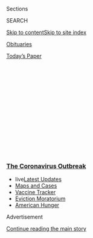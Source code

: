 <div id="app">

<div>

<div>

<div>

<div class="NYTAppHideMasthead css-1q2w90k e1suatyy0">

<div class="section css-ui9rw0 e1suatyy2">

<div class="css-eph4ug er09x8g0">

<div class="css-6n7j50">

</div>

<span class="css-1dv1kvn">Sections</span>

<div class="css-10488qs">

<span class="css-1dv1kvn">SEARCH</span>

</div>

[Skip to content](#site-content)[Skip to site
index](#site-index)

</div>

<div id="masthead-section-label" class="css-1wr3we4 eaxe0e00">

[Obituaries](https://www.nytimes3xbfgragh.onion/section/obituaries)

</div>

<div class="css-10698na e1huz5gh0">

</div>

</div>

<div id="masthead-bar-one" class="section hasLinks css-15hmgas e1csuq9d3">

<div class="css-uqyvli e1csuq9d0">

</div>

<div class="css-1uqjmks e1csuq9d1">

</div>

<div class="css-9e9ivx">

[](https://myaccount.nytimes3xbfgragh.onion/auth/login?response_type=cookie&client_id=vi)

</div>

<div class="css-1bvtpon e1csuq9d2">

[Today’s
Paper](https://www.nytimes3xbfgragh.onion/section/todayspaper)

</div>

</div>

</div>

</div>

<div data-aria-hidden="false">

<div id="site-content" data-role="main">

<div>

<div class="css-1aor85t" style="opacity:0.000000001;z-index:-1;visibility:hidden">

<div class="css-1hqnpie">

<div class="css-epjblv">

<span class="css-17xtcya">[Obituaries](/section/obituaries)</span><span class="css-x15j1o">|</span><span class="css-fwqvlz">George
Wolf, Caring Neighbor Who Once Glimpsed the Face of Evil, Dies at
92</span>

</div>

<div class="css-k008qs">

<div class="css-1iwv8en">

<span class="css-18z7m18"></span>

<div>

</div>

</div>

<span class="css-1n6z4y">https://nyti.ms/3jGuepb</span>

<div class="css-1705lsu">

<div class="css-4xjgmj">

<div class="css-4skfbu" data-role="toolbar" data-aria-label="Social Media Share buttons, Save button, and Comments Panel with current comment count" data-testid="share-tools">

  - 
  - 
  - 
  - 
    
    <div class="css-6n7j50">
    
    </div>

  - 

</div>

</div>

</div>

</div>

</div>

</div>

<div class="css-13pd83m">

<div class="css-l9svim">

### [<span class="css-pa1jbp"><span class="css-1rxm0ex">The Coronavirus</span><span class="css-1rxm0ex"> Outbreak</span></span>](https://www.nytimes3xbfgragh.onion/news-event/coronavirus?name=promo-coronavirus-obits&region=TOP_BANNER&block=storyline_menu_recirc&action=click&pgtype=Article&impression_id=0dd7bcd0-f1d2-11ea-aea1-c3876f91f510&variant=undefined)

  - <span class="css-ousu42"><span class="css-12clwdu">live</span>[Latest
    Updates](https://www.nytimes3xbfgragh.onion/2020/09/08/world/covid-19-coronavirus.html?name=promo-coronavirus-obits&region=TOP_BANNER&block=storyline_menu_recirc&action=click&pgtype=Article&impression_id=0dd7bcd1-f1d2-11ea-aea1-c3876f91f510&variant=undefined)</span>
  - <span class="css-ousu42">[Maps and
    Cases](https://www.nytimes3xbfgragh.onion/interactive/2020/us/coronavirus-us-cases.html?name=promo-coronavirus-obits&region=TOP_BANNER&block=storyline_menu_recirc&action=click&pgtype=Article&impression_id=0dd7bcd2-f1d2-11ea-aea1-c3876f91f510&variant=undefined)</span>
  - <span class="css-ousu42">[Vaccine
    Tracker](https://www.nytimes3xbfgragh.onion/interactive/2020/science/coronavirus-vaccine-tracker.html?name=promo-coronavirus-obits&region=TOP_BANNER&block=storyline_menu_recirc&action=click&pgtype=Article&impression_id=0dd7e3e0-f1d2-11ea-aea1-c3876f91f510&variant=undefined)</span>
  - <span class="css-ousu42">[Eviction
    Moratorium](https://www.nytimes3xbfgragh.onion/2020/09/02/your-money/eviction-moratorium-covid.html?name=promo-coronavirus-obits&region=TOP_BANNER&block=storyline_menu_recirc&action=click&pgtype=Article&impression_id=0dd7e3e1-f1d2-11ea-aea1-c3876f91f510&variant=undefined)</span>
  - <span class="css-ousu42">[American
    Hunger](https://www.nytimes3xbfgragh.onion/interactive/2020/09/02/magazine/food-insecurity-hunger-us.html?name=promo-coronavirus-obits&region=TOP_BANNER&block=storyline_menu_recirc&action=click&pgtype=Article&impression_id=0dd7e3e2-f1d2-11ea-aea1-c3876f91f510&variant=undefined)</span>

</div>

</div>

<div id="top-wrapper" class="css-1sy8kpn">

<div id="top-slug" class="css-l9onyx">

Advertisement

</div>

[Continue reading the main
story](#after-top)

<div class="ad top-wrapper" style="text-align:center;height:100%;display:block;min-height:250px">

<div id="top" class="place-ad" data-position="top" data-size-key="top">

</div>

</div>

<div id="after-top">

</div>

</div>

<div>

<div id="sponsor-wrapper" class="css-1hyfx7x">

<div id="sponsor-slug" class="css-19vbshk">

Supported by

</div>

[Continue reading the main
story](#after-sponsor)

<div id="sponsor" class="ad sponsor-wrapper" style="text-align:center;height:100%;display:block">

</div>

<div id="after-sponsor">

</div>

</div>

<div class="css-186x18t">

Those We’ve
Lost

</div>

<div class="css-1vkm6nb ehdk2mb0">

# George Wolf, Caring Neighbor Who Once Glimpsed the Face of Evil, Dies at 92

</div>

Mr. Wolf escaped the Nazi occupation of Czechoslovakia and built a life
as a garment manufacturer and lover of music in New York City. He was
infected with the novel coronavirus.

<div class="css-79elbk" data-testid="photoviewer-wrapper">

<div class="css-z3e15g" data-testid="photoviewer-wrapper-hidden">

</div>

<div class="css-1a48zt4 ehw59r15" data-testid="photoviewer-children">

![<span class="css-16f3y1r e13ogyst0" data-aria-hidden="true">“It was
the end of the world as we knew it,” George Wolf said of the Nazi
occupation of his native
Czechoslovakia.</span><span class="css-cnj6d5 e1z0qqy90" itemprop="copyrightHolder"><span class="css-1ly73wi e1tej78p0">Credit...</span><span><span>Jiří
Doležel</span></span></span>](https://static01.graylady3jvrrxbe.onion/images/2020/08/31/obituaries/31Wolf1/31Wolf1-articleLarge.jpg?quality=75&auto=webp&disable=upscale)

</div>

</div>

<div class="css-18e8msd">

<div class="css-vp77d3 epjyd6m0">

<div class="css-1baulvz">

By [<span class="css-1baulvz last-byline" itemprop="name">Glenn
Thrush</span>](https://www.nytimes3xbfgragh.onion/by/glenn-thrush)

</div>

</div>

  - 
    
    <div class="css-ld3wwf e16638kd2">
    
    Published Sept. 1, 2020Updated Sept. 7,
    2020
    
    </div>

  - 
    
    <div class="css-4xjgmj">
    
    <div class="css-pvvomx" data-role="toolbar" data-aria-label="Social Media Share buttons, Save button, and Comments Panel with current comment count" data-testid="share-tools">
    
      - 
      - 
      - 
      - 
        
        <div class="css-6n7j50">
        
        </div>
    
      - 
    
    </div>
    
    </div>

</div>

</div>

<div class="section meteredContent css-1r7ky0e" name="articleBody" itemprop="articleBody">

<div class="css-1fanzo5 StoryBodyCompanionColumn">

<div class="css-53u6y8">

George Wolf’s family was drawn to the wild cheering and boom of drums
that cascaded through the streets from the direction of [Prague
Castle](https://www.hrad.cz/en/prague-castle-for-visitors) on March 15,
1939.

A German soldier heard them speaking to each other in his own language,
and with one smiling swoop, he lifted the 11-year-old schoolboy from
Brno onto the roof of a military truck.

“Little boy, have you ever seen our Führer?” the soldier exclaimed,
pointing to a man waving from a third-floor window in the castle. It was
Adolf Hitler.

The soldier did not know that the family was Jewish: They had slipped
into Prague a few days earlier to collect exit visas, and would soon
flee to the safety of Switzerland.

</div>

</div>

<div class="css-1fanzo5 StoryBodyCompanionColumn">

<div class="css-53u6y8">

Mr. Wolf, however, would carry that snapshot, the instant when his
country was devoured by tyranny, for the rest of his long life.

“It was a very strange feeling,” said Mr. Wolf, during an interview a
few years ago filmed by a friend. “It was the end of the world as we
knew it.”

Mr. Wolf, a retired garment manufacturer who was active in [the Blue
Card](https://www.bluecardfund.org/), a charity that aids Holocaust
survivors, died at the Dawn Greene Hospice in Manhattan on June 28, his
friends and neighbors said. He was 92.

Mr. Wolf learned in late March that he had the novel coronavirus, a
condition compounded by advanced prostate cancer. Over the next several
months he was transferred between the hospital and a nursing home,
eventually settling at the hospice for the last 48 hours of his life,
according to four neighbors who monitored his care.

George Egon Wolf was born on Nov. 16, 1927, to Egon Wolf, a prosperous
textile merchant and Social Democrat, and his wife Trudy, in Brno, a
southern Czech city then home to a flourishing community of around
12,000 Jews.

</div>

</div>

<div class="css-1fanzo5 StoryBodyCompanionColumn">

<div class="css-53u6y8">

After Berlin fell, Mr. Wolf headed to Nuremberg, where he served as a
translator during the war crimes trials. In 1946, at 19, he boarded a
ship to New York, where he started his business and married Beth
Horelick, a gifted pianist.

Mr. Wolf was a voracious reader, a keen listener and a witty
conversationalist who surrounded himself with artists, musicians,
dancers and poets. Above all, he embraced the role of neighbor, and he
opened his 16th-floor apartment on Central Park West, with its panoramic
views of the park, to friends, many of them fellow tenants he had met in
the laundry room or lobby.

[Sarah Grunstein](https://www.sarahgrunstein.com/bio.html), a concert
pianist, moved there four years ago. When she opened her front door, she
found a notecard from Mr. Wolf that read: “I hear you are a concert
pianist and love cats. Welcome to the building. I too love music, the
piano, and cats.”

Another neighbor and friend,[Joey
Smith](http://www.danceatlaguardiahs.org/html/joey_r__smith.html), a
choreographer and teacher, remembers Mr. Wolf as puckish and oblivious
of his age. He drove his Mercedes into his 90s, and got a special kick
out of parking it wherever he liked, thanks to a handicapped permit
still registered to his wife, who had died in 2015 at 85.

The day before Mr. Wolf died, Ms. Grunstein performed an audience-of-one
recital for him that he watched on a propped-up iPad. She planned to
deliver another performance the next day, this time looping in several
of their mutual friends, on Zoom.

Mr. Wolf died about an hour before she was scheduled to start.

The show went on. Ms. Grunstein began by reciting the Mourner’s Kaddish,
tuneless and grave, quite unlike the man being honored.

She quickly moved on to one of his favorite Bach works, the lilting
opening Aria of the “Goldberg”
Variations.

</div>

</div>

</div>

<div>

</div>

<div>

</div>

<div id="NYT_BELOW_MAIN_CONTENT_REGION">

<div>

<div id="covid-obits-article-embed" class="section css-l08pwh interactive-content interactive-size-medium">

<div class="css-17ih8de interactive-body">

<div class="g-obits-embed" data-preview-slug="2020-04-03-covid-obits">

[](https://www.nytimes3xbfgragh.onion/interactive/2020/obituaries/people-died-coronavirus-obituaries.html?action=click&pgtype=Article&state=default&region=BELOW_MAIN_CONTENT&context=covid_obits_promo)

<div class="g-hed-summ">

# Those We’ve Lost

The coronavirus pandemic has taken an incalculable death toll. This
series is designed to put names and faces to the numbers.

<span>Read
more</span>

</div>

<div class="g-obits-embed-wrap">

<div id="conny-nxumalo" class="g-obit">

<div class="g-flex-wrapper-image">

<div class="g-image g-asset-inner">

![](https://static01.graylady3jvrrxbe.onion/images/2020/09/03/obituaries/03Nxumalo/03Nxumalo-square640.jpg)

</div>

</div>

<div class="g-flex-wrapper-text">

# Conny Nxumalo

<div class="g-meta">

<span>d. Pretoria, South Africa</span>

</div>

<div class="g-summ">

South African social welfare
official

</div>

</div>

</div>

<div id="angela-russell-" class="g-obit">

<div class="g-flex-wrapper-image">

<div class="g-image g-asset-inner">

![](https://static01.graylady3jvrrxbe.onion/images/2020/09/03/obituaries/03Russell/03Russell-square640.jpg)

</div>

</div>

<div class="g-flex-wrapper-text">

# Angela Russell

<div class="g-meta">

<span>d. Paoli, Pa.</span>

</div>

<div class="g-summ">

Miracle
survivor

</div>

</div>

</div>

<div id="tom-seaver" class="g-obit">

<div class="g-flex-wrapper-image">

<div class="g-image g-asset-inner">

![](https://static01.graylady3jvrrxbe.onion/images/2020/09/02/us/politics/02TOMSEAVER-alert-pic/02TOMSEAVER-alert-pic-square640-v3.jpg)

</div>

</div>

<div class="g-flex-wrapper-text">

# Tom Seaver

<div class="g-meta">

<span>d. </span>

</div>

<div class="g-summ">

Major League
pitcher

</div>

</div>

</div>

<div id="betty-j-mcbride" class="g-obit">

<div class="g-flex-wrapper-image">

<div class="g-image g-asset-inner">

![](https://static01.graylady3jvrrxbe.onion/images/2020/09/02/obituaries/00mcbride-virus-lost/00mcbride-virus-lost-square640.jpg)

</div>

</div>

<div class="g-flex-wrapper-text">

# Betty J. McBride

<div class="g-meta">

<span>d. Columbus, Ga.</span>

</div>

<div class="g-summ">

Teacher and school
counselor

</div>

</div>

</div>

<div id="george-wolf" class="g-obit">

<div class="g-flex-wrapper-image">

<div class="g-image g-asset-inner">

![](https://static01.graylady3jvrrxbe.onion/images/2020/08/31/obituaries/31Wolf1/31Wolf1-square320.jpg)

</div>

</div>

<div class="g-flex-wrapper-text">

# George Wolf

<div class="g-meta">

<span>d. Manhattan, N.Y.</span>

</div>

<div class="g-summ">

Garment
manufacturer

</div>

</div>

</div>

<div id="james-tootie-robbins" class="g-obit">

<div class="g-flex-wrapper-image">

<div class="g-image g-asset-inner">

![](https://static01.graylady3jvrrxbe.onion/images/2020/09/02/obituaries/31robbins-virus-lost/31robbins-virus-lost-square640.jpg)

</div>

</div>

<div class="g-flex-wrapper-text">

# James "Tootie" Robbins

<div class="g-meta">

<span>d. Chandler, Ariz.</span>

</div>

<div class="g-summ">

Offensive lineman in the N.F.L.

</div>

</div>

</div>

</div>

</div>

</div>

</div>

</div>

</div>

<div>

</div>

<div>

<div id="bottom-wrapper" class="css-1ede5it">

<div id="bottom-slug" class="css-l9onyx">

Advertisement

</div>

[Continue reading the main
story](#after-bottom)

<div id="bottom" class="ad bottom-wrapper" style="text-align:center;height:100%;display:block;min-height:90px">

</div>

<div id="after-bottom">

</div>

</div>

</div>

</div>

</div>

## Site Index

<div>

</div>

## Site Information Navigation

  - [© <span>2020</span> <span>The New York Times
    Company</span>](https://help.nytimes3xbfgragh.onion/hc/en-us/articles/115014792127-Copyright-notice)

<!-- end list -->

  - [NYTCo](https://www.nytco.com/)
  - [Contact
    Us](https://help.nytimes3xbfgragh.onion/hc/en-us/articles/115015385887-Contact-Us)
  - [Work with us](https://www.nytco.com/careers/)
  - [Advertise](https://nytmediakit.com/)
  - [T Brand Studio](http://www.tbrandstudio.com/)
  - [Your Ad
    Choices](https://www.nytimes3xbfgragh.onion/privacy/cookie-policy#how-do-i-manage-trackers)
  - [Privacy](https://www.nytimes3xbfgragh.onion/privacy)
  - [Terms of
    Service](https://help.nytimes3xbfgragh.onion/hc/en-us/articles/115014893428-Terms-of-service)
  - [Terms of
    Sale](https://help.nytimes3xbfgragh.onion/hc/en-us/articles/115014893968-Terms-of-sale)
  - [Site
    Map](https://spiderbites.nytimes3xbfgragh.onion)
  - [Help](https://help.nytimes3xbfgragh.onion/hc/en-us)
  - [Subscriptions](https://www.nytimes3xbfgragh.onion/subscription?campaignId=37WXW)

</div>

</div>

</div>

</div>
